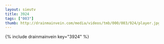 ```yaml
--- 
layout: sieutv
title: 3924
tags: ["003"]
thumb: http://drainmainvein.com/media/videos/tmb/000/003/924/player.jpg
---
```

{% include drainmainvein key="3924" %} 
